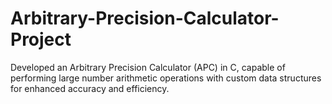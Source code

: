 # Arbitrary-Precision-Calculator-Project

Developed an Arbitrary Precision Calculator (APC) in C, capable of performing large number arithmetic operations with custom data structures for enhanced accuracy and efficiency.
